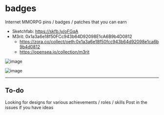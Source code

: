 # badges

Internet MMORPG pins / badges / patches that you can earn

- Sketchfab: https://skfb.ly/oFGqA
- M3rit: 0x1a3a6e18f50FCc943b64D92098E1cA6B9b4D0812
  - https://zora.co/collect/oeth:0x1a3a6e18f50fcc943b64d92098e1ca6b9b4d0812
  - https://opensea.io/collection/m3rit


![image](https://user-images.githubusercontent.com/32600939/228984647-7beca087-6065-42db-a91a-04e93e64b1ed.png)

![image](https://user-images.githubusercontent.com/32600939/192335154-f67f1baa-b006-4095-a205-bedd48b6b746.png)

---

## To-do

Looking for designs for various achievements / roles / skills
Post in the issues if you have ideas

